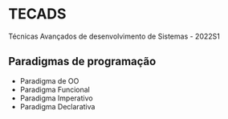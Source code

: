 # TECADS

Técnicas Avançados de desenvolvimento de Sistemas - 2022S1

## Paradigmas de programação

- Paradigma de OO
- Paradigma Funcional
- Paradigma Imperativo
- Paradigma Declarativa
